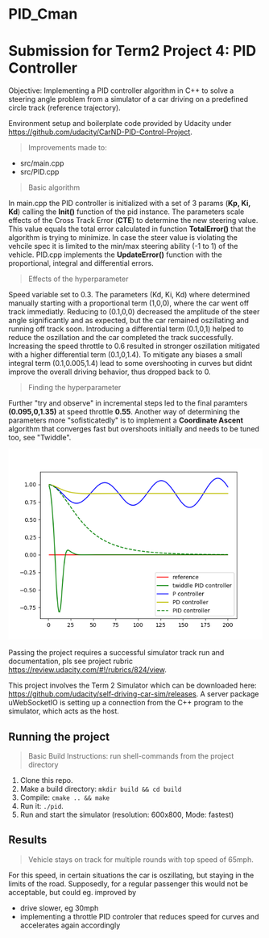 # PID_Cman
# Submission for Term2 Project 4: PID Controller

Objective: Implementing a PID controller algorithm in C++ to solve a steering angle problem from a simulator of a car driving on a predefined circle track (reference trajectory).

Environment setup and boilerplate code provided by Udacity under https://github.com/udacity/CarND-PID-Control-Project.

> Improvements made to:

- src/main.cpp
- src/PID.cpp

> Basic algorithm

In main.cpp the PID controller is initialized with a set of 3 params (__Kp, Ki, Kd__) calling the __Init()__ function of the pid instance. The parameters scale effects of the Cross Track Error (__CTE__) to determine the new steering value. This value equals the total error calculated in function __TotalError()__ that the algorithm is trying to minimize. In case the steer value is violating the vehcile spec it is limited to the min/max steering ability (-1 to 1) of the vehicle. PID.cpp implements the __UpdateError()__ function with the proportional, integral and differential errors.

> Effects of the hyperparameter

Speed variable set to 0.3. The parameters (Kd, Ki, Kd) where determined manually starting with a proportional term (1,0,0), where the car went off track immediatly. Reducing to (0.1,0,0) decreased the amplitude of the steer angle significantly and as expected, but the car remained oszillating and running off track soon. Introducing a differential term (0.1,0,1) helped to reduce the oszillation and the car completed the track successfully. Increasing the speed throttle to 0.6 resulted in stronger oszillation mitigated with a higher differential term (0.1,0,1.4). To mitigate any biases a small integral term (0.1,0.005,1.4) lead to some overshooting in curves but didnt improve the overall driving behavior, thus dropped back to 0. 

> Finding the hyperparameter

Further "try and observe" in incremental steps led to the final paramters __(0.095,0,1.35)__ at speed throttle __0.55__. Another way of determining the parameters more "sofisticatedly" is to implement a __Coordinate Ascent__ algorithm that converges fast but overshoots initially and needs to be tuned too, see "Twiddle".

![Image](./twiddle_curve.png)

Passing the project requires a successful simulator track run and documentation, pls see project rubric https://review.udacity.com/#!/rubrics/824/view.

This project involves the Term 2 Simulator which can be downloaded here: https://github.com/udacity/self-driving-car-sim/releases. A server package uWebSocketIO is setting up a connection from the C++ program to the simulator, which acts as the host.

## Running the project
> Basic Build Instructions: run shell-commands from the project directory
1. Clone this repo.
2. Make a build directory: `mkdir build && cd build`
3. Compile: `cmake .. && make`
4. Run it: `./pid`. 
5. Run and start the simulator (resolution: 600x800, Mode: fastest)

## Results
> Vehicle stays on track for multiple rounds with top speed of 65mph. 

For this speed, in certain situations the car is oszillating, but staying in the limits of the road. Supposedly, for a regular passenger this would not be acceptable, but could eg. improved by 

- drive slower, eg 30mph
- implementing a throttle PID controler that reduces speed for curves and accelerates again accordingly
